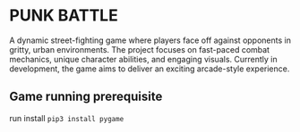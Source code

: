 # PUNK BATTLE

A dynamic street-fighting game where players face off against opponents in gritty, urban environments. 
The project focuses on fast-paced combat mechanics, unique character abilities, and engaging visuals. 
Currently in development, the game aims to deliver an exciting arcade-style experience.

## Game running prerequisite

run install `pip3 install pygame`
